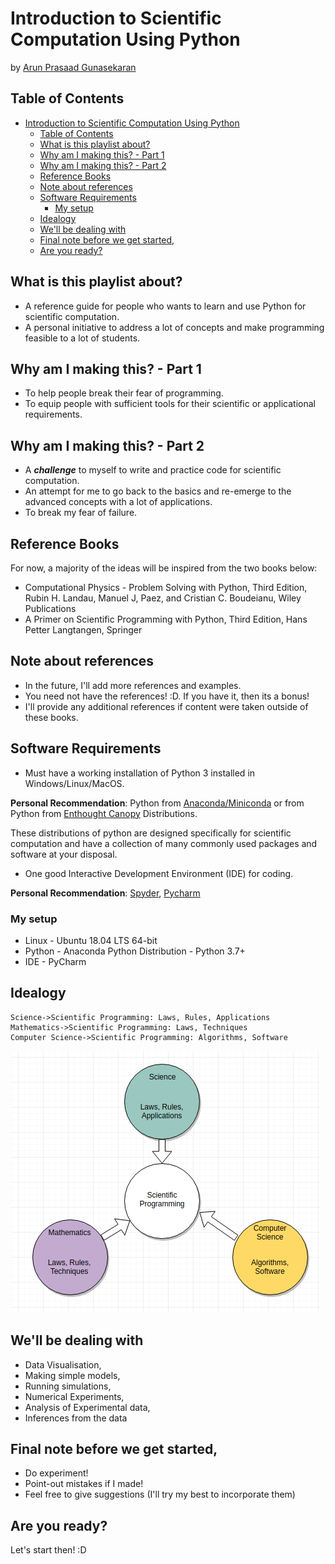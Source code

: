 # Introduction to Scientific Computation Using Python

by [Arun Prasaad Gunasekaran](https://arunprasaad2711.github.io)

## Table of Contents

<!-- TOC -->

- [Introduction to Scientific Computation Using Python](#introduction-to-scientific-computation-using-python)
  - [Table of Contents](#table-of-contents)
  - [What is this playlist about?](#what-is-this-playlist-about)
  - [Why am I making this? - Part 1](#why-am-i-making-this---part-1)
  - [Why am I making this? - Part 2](#why-am-i-making-this---part-2)
  - [Reference Books](#reference-books)
  - [Note about references](#note-about-references)
  - [Software Requirements](#software-requirements)
    - [My setup](#my-setup)
  - [Idealogy](#idealogy)
  - [We'll be dealing with](#well-be-dealing-with)
  - [Final note before we get started,](#final-note-before-we-get-started)
  - [Are you ready?](#are-you-ready)

<!-- /TOC -->

## What is this playlist about?

* A reference guide for people who wants to learn and use Python for scientific computation.
* A personal initiative to address a lot of concepts and make programming feasible to a lot of students.

## Why am I making this? - Part 1

* To help people break their fear of programming.
* To equip people with sufficient tools for their scientific or applicational requirements.

## Why am I making this? - Part 2

* A **_challenge_** to myself to write and practice code for scientific computation.
* An attempt for me to go back to the basics and re-emerge to the advanced concepts with a lot of applications.
* To break my fear of failure.
  
## Reference Books

For now, a majority of the ideas will be inspired from the two books below:

* Computational Physics - Problem Solving with Python, Third Edition, Rubin H. Landau, Manuel J, Paez, and Cristian C. Boudeianu, Wiley Publications
* A Primer on Scientific Programming with Python, Third Edition, Hans Petter Langtangen, Springer

## Note about references

* In the future, I'll add more references and examples.
* You need not have the references! :D. If you have it, then its a bonus!
* I'll provide any additional references if content were taken outside of these books.

## Software Requirements

* Must have a working installation of Python 3 installed in Windows/Linux/MacOS.

**Personal Recommendation**: Python from [Anaconda/Miniconda](https://www.anaconda.com/distribution/) or from Python from [Enthought Canopy](https://www.enthought.com/product/canopy/) Distributions.

These distributions of python are designed specifically for scientific computation and have a collection of many commonly used packages and software at your disposal.

* One good Interactive Development Environment (IDE) for coding.

**Personal Recommendation**: [Spyder](https://www.spyder-ide.org/), [Pycharm](https://www.jetbrains.com/pycharm/)

### My setup

* Linux - Ubuntu 18.04 LTS 64-bit
* Python - Anaconda Python Distribution - Python 3.7+
* IDE - PyCharm

## Idealogy

```sequence
Science->Scientific Programming: Laws, Rules, Applications
Mathematics->Scientific Programming: Laws, Techniques
Computer Science->Scientific Programming: Algorithms, Software
```

![Ideology: Scientific Programming is an Amalgamation of Science, Mathematics, and Computer Science](flowchart.png)

## We'll be dealing with

* Data Visualisation,
* Making simple models,
* Running simulations,
* Numerical Experiments,
* Analysis of Experimental data,
* Inferences from the data

## Final note before we get started,

* Do experiment!
* Point-out mistakes if I made!
* Feel free to give suggestions (I'll try my best to incorporate them)

## Are you ready?

Let's start then! :D
